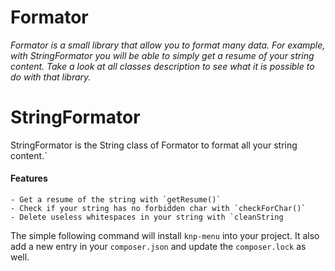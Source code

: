 # Formator

*Formator is a small library that allow you to format many data.
For example, with StringFormator you will be able to simply get a resume of your string content.
Take a look at all classes description to see what it is possible to do with that library.*

# StringFormator

StringFormator is the String class of Formator to format all your string content.`

#### Features

    - Get a resume of the string with `getResume()`
    - Check if your string has no forbidden char with `checkForChar()`
    - Delete useless whitespaces in your string with `cleanString

The simple following command will install `knp-menu` into your project. It also add a new
entry in your `composer.json` and update the `composer.lock` as well.